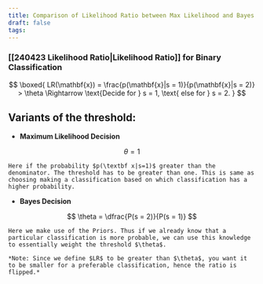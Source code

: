 ```yaml
---
title: Comparison of Likelihood Ratio between Max Likelihood and Bayes Decisions
draft: false
tags:
---
```

  

### [[240423 Likelihood Ratio|Likelihood Ratio]] for Binary Classification

$$
\boxed{ LR(\mathbf{x}) = \frac{p(\mathbf{x}|s = 1)}{p(\mathbf{x}|s = 2)} > \theta \Rightarrow \text{Decide for } s = 1, \text{ else for } s = 2. 
}
$$

## Variants of the threshold:
- **Maximum Likelihood Decision** 
	
$$
\theta = 1
$$

	Here if the probability $p(\textbf x|s=1)$ greater than the denominator. The threshold has to be greater than one. This is same as choosing making a classification based on which classification has a higher probability. 
- **Bayes Decision**  
	
$$
\theta = \dfrac{P(s = 2)}{P(s = 1)}
$$

	Here we make use of the Priors. Thus if we already know that a particular classification is more probable, we can use this knowledge to essentially weight the threshold $\theta$. 
	
	*Note: Since we define $LR$ to be greater than $\theta$, you want it to be smaller for a preferable classification, hence the ratio is flipped.* 





